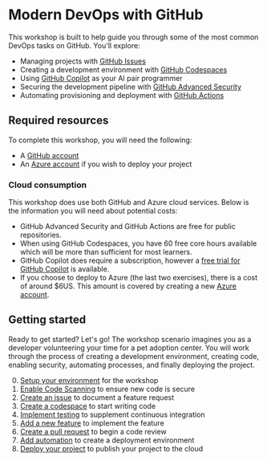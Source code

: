 # Modern DevOps with GitHub

This workshop is built to help guide you through some of the most common DevOps tasks on GitHub. You'll explore:

- Managing projects with [GitHub Issues](https://github.com/features/issues)
- Creating a development environment with [GitHub Codespaces](https://github.com/features/codespaces)
- Using [GitHub Copilot](https://github.com/features/copilot) as your AI pair programmer
- Securing the development pipeline with [GitHub Advanced Security](https://github.com/features/security)
- Automating provisioning and deployment with [GitHub Actions](https://github.com/features/actions)

## Required resources

To complete this workshop, you will need the following:

- A [GitHub account](https://github.com/join)
- An [Azure account](https://azure.microsoft.com/en-us/free/) if you wish to deploy your project

### Cloud consumption

This workshop does use both GitHub and Azure cloud services. Below is the information you will need about potential costs:

- GitHub Advanced Security and GitHub Actions are free for public repositories.
- When using GitHub Codespaces, you have 60 free core hours available which will be more than sufficient for most learners.
- GitHub Copilot does require a subscription, however a [free trial for GitHub Copilot](https://docs.github.com/en/billing/managing-billing-for-github-copilot/about-billing-for-github-copilot#about-billing-for-github-copilot) is available.
- If you choose to deploy to Azure (the last two exercises), there is a cost of around $6US. This amount is covered by creating a new [Azure account](https://azure.microsoft.com/en-us/free/).

## Getting started

Ready to get started? Let's go! The workshop scenario imagines you as a developer volunteering your time for a pet adoption center. You will work through the process of creating a development environment, creating code, enabling security, automating processes, and finally deploying the project.

0. [Setup your environment](exercises/0-setup.md) for the workshop
1. [Enable Code Scanning](exercises/1-code-scanning.md) to ensure new code is secure
2. [Create an issue](exercises/2-issues.md) to document a feature request
3. [Create a codespace](exercises/3-codespaces.md) to start writing code
4. [Implement testing](exercises/4-testing.md) to supplement continuous integration
5. [Add a new feature](exercises/5-coding.md) to implement the feature
6. [Create a pull request](exercises/6-pull-request.md) to begin a code review
7. [Add automation](exercises/7-automation.md) to create a deployment environment
8. [Deploy your project](exercises/8-deployment.md) to publish your project to the cloud
